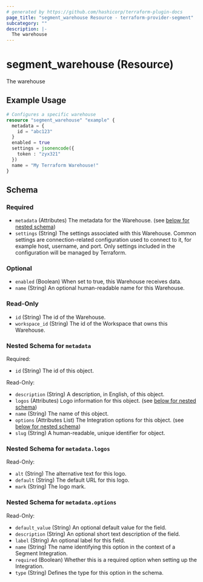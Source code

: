 ```yaml
---
# generated by https://github.com/hashicorp/terraform-plugin-docs
page_title: "segment_warehouse Resource - terraform-provider-segment"
subcategory: ""
description: |-
  The warehouse
---
```


# segment_warehouse (Resource)

The warehouse

## Example Usage

```terraform
# Configures a specific warehouse
resource "segment_warehouse" "example" {
  metadata = {
    id = "abc123"
  }
  enabled = true
  settings = jsonencode({
    token : "zyx321"
  })
  name = "My Terraform Warehouse!"
}
```

<!-- schema generated by tfplugindocs -->
## Schema

### Required

- `metadata` (Attributes) The metadata for the Warehouse. (see [below for nested schema](#nestedatt--metadata))
- `settings` (String) The settings associated with this Warehouse. Common settings are connection-related configuration used to connect to it, for example host, username, and port. Only settings included in the configuration will be managed by Terraform.

### Optional

- `enabled` (Boolean) When set to true, this Warehouse receives data.
- `name` (String) An optional human-readable name for this Warehouse.

### Read-Only

- `id` (String) The id of the Warehouse.
- `workspace_id` (String) The id of the Workspace that owns this Warehouse.

<a id="nestedatt--metadata"></a>
### Nested Schema for `metadata`

Required:

- `id` (String) The id of this object.

Read-Only:

- `description` (String) A description, in English, of this object.
- `logos` (Attributes) Logo information for this object. (see [below for nested schema](#nestedatt--metadata--logos))
- `name` (String) The name of this object.
- `options` (Attributes List) The Integration options for this object. (see [below for nested schema](#nestedatt--metadata--options))
- `slug` (String) A human-readable, unique identifier for object.

<a id="nestedatt--metadata--logos"></a>
### Nested Schema for `metadata.logos`

Read-Only:

- `alt` (String) The alternative text for this logo.
- `default` (String) The default URL for this logo.
- `mark` (String) The logo mark.


<a id="nestedatt--metadata--options"></a>
### Nested Schema for `metadata.options`

Read-Only:

- `default_value` (String) An optional default value for the field.
- `description` (String) An optional short text description of the field.
- `label` (String) An optional label for this field.
- `name` (String) The name identifying this option in the context of a Segment Integration.
- `required` (Boolean) Whether this is a required option when setting up the Integration.
- `type` (String) Defines the type for this option in the schema.
